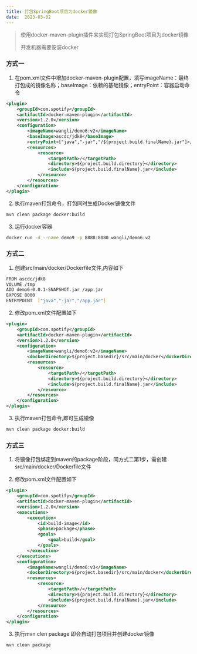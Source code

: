 ```yaml
---
title: 打包SpringBoot项目为docker镜像
date:  2023-03-02
---
```

> 使用docker-maven-plugin插件来实现打包SpringBoot项目为docker镜像
> 
> 开发机器需要安装docker

### 方式一



1. 在pom.xml文件中增加docker-maven-plugin配置，填写imageName：最终打包成的镜像名称；baseImage：依赖的基础镜像；entryPoint：容器启动命令

``` xml
<plugin>
    <groupId>com.spotify</groupId>
    <artifactId>docker-maven-plugin</artifactId>
    <version>1.2.0</version>
    <configuration>
        <imageName>wangli/demo6:v2</imageName>
        <baseImage>ascdc/jdk8</baseImage>
        <entryPoint>["java","-jar","/${project.build.finalName}.jar"]</entryPoint>
        <resources>
            <resource>
                <targetPath>/</targetPath>
                <directory>${project.build.directory}</directory>
                <include>${project.build.finalName}.jar</include>
            </resource>
        </resources>
    </configuration>
</plugin>
```

2. 执行maven打包命令，打包同时生成Docker镜像文件
``` bash
mvn clean package docker:build
```

3. 运行docker容器

``` bash
docker run -d --name demo9 -p 8888:8080 wangli/demo6:v2
```

### 方式二



1. 创建src/main/docker/Dockerfile文件,内容如下

``` bash
FROM ascdc/jdk8
VOLUME /tmp
ADD demo6-0.0.1-SNAPSHOT.jar /app.jar
EXPOSE 8000
ENTRYPOINT  ["java","-jar","/app.jar"]
```



2. 修改pom.xml文件配置如下

``` xml
<plugin>
    <groupId>com.spotify</groupId>
    <artifactId>docker-maven-plugin</artifactId>
    <version>1.2.0</version>
    <configuration>
        <imageName>wangli/demo6:v2</imageName>
        <dockerDirectory>${project.basedir}/src/main/docker</dockerDirectory>
        <resources>
            <resource>
                <targetPath>/</targetPath>
                <directory>${project.build.directory}</directory>
                <include>${project.build.finalName}.jar</include>
            </resource>
        </resources>
    </configuration>
</plugin>
```


3. 执行maven打包命令,即可生成镜像
``` bash
mvn clean package docker:build

```

### 方式三



1. 将镜像打包绑定到maven的package阶段，同方式二第1步，需创建src/main/docker/Dockerfile文件



2. 修改pom.xml文件配置如下

``` xml
<plugin>
    <groupId>com.spotify</groupId>
    <artifactId>docker-maven-plugin</artifactId>
    <version>1.2.0</version>
    <executions>
        <execution>
            <id>build-image</id>
            <phase>package</phase>
            <goals>
                <goal>build</goal>
            </goals>
        </execution>
    </executions>
    <configuration>
        <imageName>wangli/demo6:v3</imageName>
        <dockerDirectory>${project.basedir}/src/main/docker</dockerDirectory>
        <resources>
            <resource>
                <targetPath>/</targetPath>
                <directory>${project.build.directory}</directory>
                <include>${project.build.finalName}.jar</include>
            </resource>
        </resources>
    </configuration>
</plugin>

```



3. 执行mvn clen package 即会自动打包项目并创建docker镜像

``` bash
mvn clean package
```